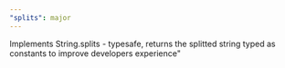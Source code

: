 ```yaml
---
"splits": major
---
```


Implements String.splits - typesafe, returns the splitted string typed as constants to improve developers experience"
